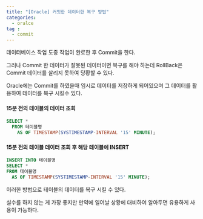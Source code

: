 ```yaml
---
title: "[Oracle] 커밋한 데이터한 복구 방법"
categories: 
  - oralce
tag :
  - commit
---
```


데이터베이스 작업 도중 작업이 완료한 후 Commit을 한다.

그러나 Commit 한 데이터가 잘못된 데이터이면 복구를 해야 하는데 RollBack은 Commit 데이터를 살리지 못하여 당황할 수 있다.

Oracle에는 Commit를 하였을때 임시로 데이터를 저장하게 되어있으며 그 데이터를 활용하여 데이터를 복구 시킬수 있다.

#### 15분 전의 테이블의 데이터 조회
```sql
SELECT * 
  FROM 테이블명
    AS OF TIMESTAMP(SYSTIMESTAMP-INTERVAL '15' MINUTE); 
 ```

#### 15분 전의 테이블 데이터 조회 후 해당 테이블에 INSERT
```sql
INSERT INTO 테이블명
SELECT *
FROM 테이블명
  AS OF TIMESTAMP(SYSTIMESTAMP-INTERVAL '15' MINUTE);  
```

이러한 방법으로 테이블의 데이터를 복구 시킬 수 있다.

실수를 하지 않는 게 가장 좋지만 만약에 일어날 상황에 대비하여 알아두면 유용하게 사용이 가능하다.